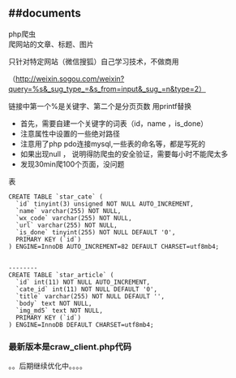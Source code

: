 ##documents
----
php爬虫  
爬网站的文章、标题、图片

只针对特定网站（微信搜狐）自己学习技术，不做商用

（http://weixin.sogou.com/weixin?query=%s&_sug_type_=&s_from=input&_sug_=n&type=2）

链接中第一个%是关键字、第二个是分页页数  用printf替换

- 首先，需要自建一个关键字的词表（id，name ，is_done）
- 注意属性中设置的一些绝对路径
- 注意用了php pdo连接mysql,一些表的命名等，都是写死的
- 如果出现null ， 说明得防爬虫的安全验证，需要每小时不能爬太多
- 发现30min爬100个页面，没问题

表

```
CREATE TABLE `star_cate` (
  `id` tinyint(3) unsigned NOT NULL AUTO_INCREMENT,
  `name` varchar(255) NOT NULL,
  `wx_code` varchar(255) NOT NULL,
  `url` varchar(255) NOT NULL,
  `is_done` tinyint(255) NOT NULL DEFAULT '0',
  PRIMARY KEY (`id`)
) ENGINE=InnoDB AUTO_INCREMENT=82 DEFAULT CHARSET=utf8mb4;


--------
CREATE TABLE `star_article` (
  `id` int(11) NOT NULL AUTO_INCREMENT,
  `cate_id` int(11) NOT NULL DEFAULT '0',
  `title` varchar(255) NOT NULL DEFAULT '',
  `body` text NOT NULL,
  `img_md5` text NOT NULL,
  PRIMARY KEY (`id`)
) ENGINE=InnoDB DEFAULT CHARSET=utf8mb4;

```

### 最新版本是craw_client.php代码

。。后期继续优化中。。。。

